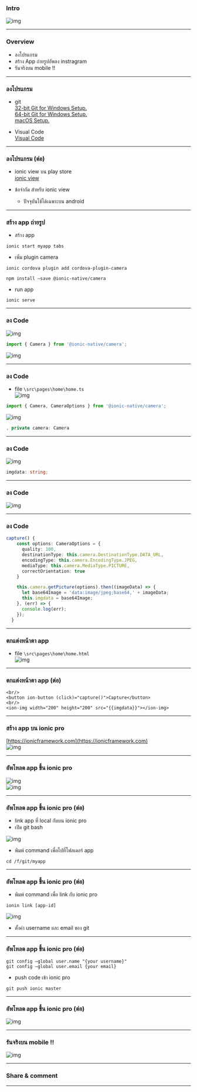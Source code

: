 ### Intro
![img](/imgs/ionic-view-logo.png)  

---

### Overview
- ลงโปรแกรม
- สร้าง App ถ่ายรูปอัพลง instragram
- รันจริงบน mobile !!

---

### ลงโปรแกรม
- git  
 [32-bit Git for Windows Setup.](https://github.com/git-for-windows/git/releases/download/v2.16.2.windows.1/Git-2.16.2-32-bit.exe)  
 [64-bit Git for Windows Setup.](https://github.com/git-for-windows/git/releases/download/v2.16.2.windows.1/Git-2.16.2-64-bit.exe)  
 [macOS Setup.](https://git-scm.com/download/mac)

- Visual Code  
[Visual Code](https://code.visualstudio.com/)  

---

### ลงโปรแกรม (ต่อ)
- ionic view บน play store  
[ionic view](https://play.google.com/store/apps/details?id=com.ionicframework.view)  

- ข้อจำกัด สำหรับ ionic view  
  - ปัจจุบันใช้ได้เฉพาะบน android 

---

### สร้าง app  ถ่ายรูป
- สร้าง app  
```
ionic start myapp tabs
```
- เพิ่ม plugin camera  
```
ionic cordova plugin add cordova-plugin-camera

npm install —save @ionic-native/camera
```
- run app  
```
ionic serve
```

---

### ลง Code  
![img](/imgs/day-3-code-1.png)  
```ts
import { Camera } from '@ionic-native/camera';
```
![img](/imgs/day-3-code-2.png)  

---

### ลง Code  
- file ```\src\pages\home\home.ts```  
![img](/imgs/day-3-code-5.png)  
```ts
import { Camera, CameraOptions } from '@ionic-native/camera';
```

![img](/imgs/day-3-code-3.png)  
```ts
, private camera: Camera
```

---

### ลง Code  
![img](/imgs/day-3-code-4.png)  
```ts
imgdata: string;
```

---

### ลง Code  
![img](/imgs/day-3-code-6.png)  

---

### ลง Code  
```ts
capture() {
    const options: CameraOptions = {
      quality: 100,
      destinationType: this.camera.DestinationType.DATA_URL,
      encodingType: this.camera.EncodingType.JPEG,
      mediaType: this.camera.MediaType.PICTURE,
      correctOrientation: true
    }

    this.camera.getPicture(options).then((imageData) => {
      let base64Image = 'data:image/jpeg;base64,' + imageData;
      this.imgdata = base64Image;
    }, (err) => {
      console.log(err);
    });
  }
```  

---

### ตกแต่งหน้าตา app  
- file ```\src\pages\home\home.html```  
![img](/imgs/day-3-code-7.png)  

---

### ตกแต่งหน้าตา app (ต่อ)  
```
<br/>
<button ion-button (click)="capture()">Capture</button>
<br/>
<ion-img width="200" height="200" src="{{imgdata}}"></ion-img>
```

---

### สร้าง app บน ionic pro  
[https://ionicframework.com](https://ionicframework.com)  
![img](/imgs/day-3-upload-6.png)  

---

### อัพโหลด app ขึ้น ionic pro  
![img](/imgs/day-3-upload-4.png)  
![img](/imgs/day-3-upload-5.png)  

---

### อัพโหลด app ขึ้น ionic pro (ต่อ)  
- link app ที่ local กับบน ionic pro  
- เปิด git bash  

![img](/imgs/day-3-upload-3.png)  
- พิมพ์ command เพื่อไปที่โฟลเดอร์ app  
```
cd /f/git/myapp
```  

---

### อัพโหลด app ขึ้น ionic pro (ต่อ)  
- พิมพ์ command เพื่อ link กับ ionic pro  
```
ionin link [app-id]
```
![img](/imgs/day-3-upload-1.png)  
- ตั้งค่า username และ email ของ git

---

### อัพโหลด app ขึ้น ionic pro (ต่อ)  
```
git config —global user.name "{your username}"
git config —global user.email {your email}
```
- push code เข้า ionic pro  
```
git push ionic master
```
---

### อัพโหลด app ขึ้น ionic pro (ต่อ)
![img](/imgs/day-3-upload-2.png)  

---

### รันจริงบน mobile !!
![img](/imgs/day-3-upload-7.jpg)  

---

### Share & comment
---